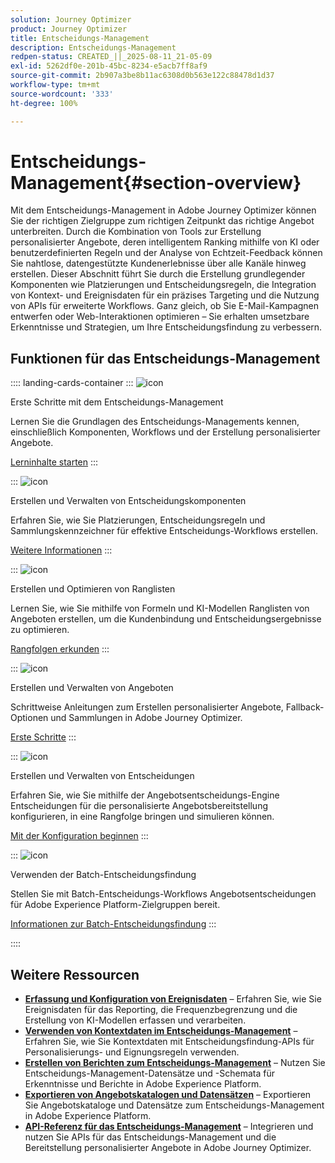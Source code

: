 ```yaml
---
solution: Journey Optimizer
product: Journey Optimizer
title: Entscheidungs-Management
description: Entscheidungs-Management
redpen-status: CREATED_||_2025-08-11_21-05-09
exl-id: 5262df0e-201b-45bc-8234-e5acb7ff8af9
source-git-commit: 2b907a3be8b11ac6308d0b563e122c88478d1d37
workflow-type: tm+mt
source-wordcount: '333'
ht-degree: 100%

---
```


# Entscheidungs-Management{#section-overview}

Mit dem Entscheidungs-Management in Adobe Journey Optimizer können Sie der richtigen Zielgruppe zum richtigen Zeitpunkt das richtige Angebot unterbreiten. Durch die Kombination von Tools zur Erstellung personalisierter Angebote, deren intelligentem Ranking mithilfe von KI oder benutzerdefinierten Regeln und der Analyse von Echtzeit-Feedback können Sie nahtlose, datengestützte Kundenerlebnisse über alle Kanäle hinweg erstellen. Dieser Abschnitt führt Sie durch die Erstellung grundlegender Komponenten wie Platzierungen und Entscheidungsregeln, die Integration von Kontext- und Ereignisdaten für ein präzises Targeting und die Nutzung von APIs für erweiterte Workflows. Ganz gleich, ob Sie E-Mail-Kampagnen entwerfen oder Web-Interaktionen optimieren – Sie erhalten umsetzbare Erkenntnisse und Strategien, um Ihre Entscheidungsfindung zu verbessern.

## Funktionen für das Entscheidungs-Management

:::: landing-cards-container
:::
![icon](https://cdn.experienceleague.adobe.com/icons/circle-play.svg?lang=de)

Erste Schritte mit dem Entscheidungs-Management

Lernen Sie die Grundlagen des Entscheidungs-Managements kennen, einschließlich Komponenten, Workflows und der Erstellung personalisierter Angebote.

[Lerninhalte starten](get-started-decision-landing-page.md)
:::

:::
![icon](https://cdn.experienceleague.adobe.com/icons/puzzle-piece.svg)

Erstellen und Verwalten von Entscheidungskomponenten

Erfahren Sie, wie Sie Platzierungen, Entscheidungsregeln und Sammlungskennzeichner für effektive Entscheidungs-Workflows erstellen.

[Weitere Informationen](create-components-landing-page.md)
:::

:::
![icon](https://cdn.experienceleague.adobe.com/icons/bullseye.svg?lang=de)

Erstellen und Optimieren von Ranglisten

Lernen Sie, wie Sie mithilfe von Formeln und KI-Modellen Ranglisten von Angeboten erstellen, um die Kundenbindung und Entscheidungsergebnisse zu optimieren.

[Rangfolgen erkunden](rankings-landing-page.md)
:::

:::
![icon](https://cdn.experienceleague.adobe.com/icons/list-check.svg)

Erstellen und Verwalten von Angeboten

Schrittweise Anleitungen zum Erstellen personalisierter Angebote, Fallback-Optionen und Sammlungen in Adobe Journey Optimizer.

[Erste Schritte](managing-offers-in-the-offer-library-landing-page.md)
:::

:::
![icon](https://cdn.experienceleague.adobe.com/icons/gear.svg)

Erstellen und Verwalten von Entscheidungen

Erfahren Sie, wie Sie mithilfe der Angebotsentscheidungs-Engine Entscheidungen für die personalisierte Angebotsbereitstellung konfigurieren, in eine Rangfolge bringen und simulieren können.

[Mit der Konfiguration beginnen](create-manage-activities-landing-page.md)
:::

:::
![icon](https://cdn.experienceleague.adobe.com/icons/screwdriver-wrench.svg)

Verwenden der Batch-Entscheidungsfindung

Stellen Sie mit Batch-Entscheidungs-Workflows Angebotsentscheidungen für Adobe Experience Platform-Zielgruppen bereit.

[Informationen zur Batch-Entscheidungsfindung](../using/offers/batch-delivery.md)
:::

::::


## Weitere Ressourcen

- **[Erfassung und Konfiguration von Ereignisdaten](collect-event-data-landing-page.md)** – Erfahren Sie, wie Sie Ereignisdaten für das Reporting, die Frequenzbegrenzung und die Erstellung von KI-Modellen erfassen und verarbeiten.
- **[Verwenden von Kontextdaten im Entscheidungs-Management](context-data-landing-page.md)** – Erfahren Sie, wie Sie Kontextdaten mit Entscheidungsfindung-APIs für Personalisierungs- und Eignungsregeln verwenden.
- **[Erstellen von Berichten zum Entscheidungs-Management](create-reports-landing-page.md)** – Nutzen Sie Entscheidungs-Management-Datensätze und -Schemata für Erkenntnisse und Berichte in Adobe Experience Platform.
- **[Exportieren von Angebotskatalogen und Datensätzen](export-catalog-landing-page.md)** – Exportieren Sie Angebotskataloge und Datensätze zum Entscheidungs-Management in Adobe Experience Platform.
- **[API-Referenz für das Entscheidungs-Management](api-reference-landing-page.md)** – Integrieren und nutzen Sie APIs für das Entscheidungs-Management und die Bereitstellung personalisierter Angebote in Adobe Journey Optimizer.
